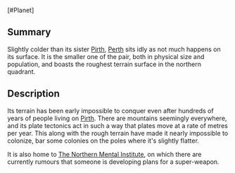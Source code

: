[#Planet]

## Summary

Slightly colder than its sister [Pirth](Pirth.md), [Perth](Perth.md) sits idly as not much happens on its surface. It is the smaller one of the pair, both in physical size and population, and boasts the roughest terrain surface in the northern quadrant.

## Description

Its terrain has been early impossible to conquer even after hundreds of years of people living on [Pirth](Pirth.md). There are mountains seemingly everywhere, and its plate tectonics act in such a way that plates move at a rate of metres per year. This along with the rough terrain have made it nearly impossible to colonize, bar some colonies on the poles where it's slightly flatter.

It is also home to [The Northern Mental Institute](../Locations/The%20Northern%20Mental%20Institute.md), on which there are currently rumours that someone is developing plans for a super-weapon.